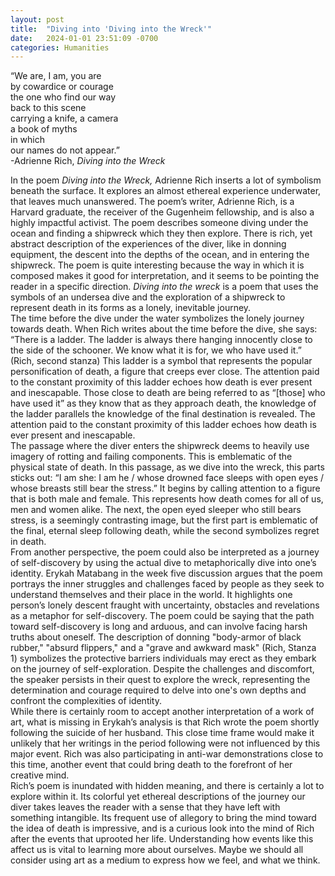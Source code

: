 ```yaml
---
layout: post
title:  "Diving into 'Diving into the Wreck'"
date:   2024-01-01 23:51:09 -0700
categories: Humanities
---
```

  
“We are, I am, you are  
by cowardice or courage  
the one who find our way  
back to this scene  
carrying a knife, a camera  
a book of myths  
in which  
our names do not appear.”  
\-Adrienne Rich, *Diving into the Wreck*

In the poem *Diving into the Wreck,* Adrienne Rich inserts a lot of symbolism beneath the surface. It explores an almost ethereal experience underwater, that leaves much unanswered. The poem’s writer, Adrienne Rich, is a Harvard graduate, the receiver of the Gugenheim fellowship, and is also a highly impactful activist. The poem describes someone diving under the ocean and finding a shipwreck which they then explore. There is rich, yet abstract description of the experiences of the diver, like in donning equipment, the descent into the depths of the ocean, and in entering the shipwreck. The poem is quite interesting because the way in which it is composed makes it good for interpretation, and it seems to be pointing the reader in a specific direction. *Diving into the wreck* is a poem that uses the symbols of an undersea dive and the exploration of a shipwreck to represent death in its forms as a lonely, inevitable journey.  
	The time before the dive under the water symbolizes the lonely journey towards death. When Rich writes about the time before the dive, she says: “There is a ladder. The ladder is always there hanging innocently close to the side of the schooner. We know what it is for, we who have used it.” (Rich, second stanza) This ladder is a symbol that represents the popular personification of death, a figure that creeps ever close. The attention paid to the constant proximity of this ladder echoes how death is ever present and inescapable. Those close to death are being referred to as “\[those\] who have used it” as they know that as they approach death, the knowledge of the ladder parallels the knowledge of the final destination is revealed. The attention paid to the constant proximity of this ladder echoes how death is ever present and inescapable.  
The passage where the diver enters the shipwreck deems to heavily use imagery of rotting and failing components. This is emblematic of the physical state of death. In this passage, as we dive into the wreck, this parts sticks out: “I am she: I am he / whose drowned face sleeps with open eyes / whose breasts still bear the stress.” It begins by calling attention to a figure that is both male and female. This represents how death comes for all of us, men and women alike. The next, the open eyed sleeper who still bears stress, is a seemingly contrasting image, but the first part is emblematic of the final, eternal sleep following death, while the second symbolizes regret in death.  
	From another perspective, the poem could also be interpreted as a journey of self-discovery by using the actual dive to metaphorically dive into one’s identity. Erykah Matabang in the week five discussion argues that the poem portrays the inner struggles and challenges faced by people as they seek to understand themselves and their place in the world. It highlights one person’s lonely descent fraught with uncertainty, obstacles and revelations as a metaphor for self-discovery. The poem could be saying that the path toward self-discovery is long and arduous, and can involve facing harsh truths about oneself. The description of donning "body-armor of black rubber," "absurd flippers," and a "grave and awkward mask" (Rich, Stanza 1\) symbolizes the protective barriers individuals may erect as they embark on the journey of self-exploration. Despite the challenges and discomfort, the speaker persists in their quest to explore the wreck, representing the determination and courage required to delve into one's own depths and confront the complexities of identity.  
	While there is certainly room to accept another interpretation of a work of art, what is missing in Erykah’s analysis is that Rich wrote the poem shortly following the suicide of her husband. This close time frame would make it unlikely that her writings in the period following were not influenced by this major event. Rich was also participating in anti-war demonstrations close to this time, another event that could bring death to the forefront of her creative mind.  
	Rich’s poem is inundated with hidden meaning, and there is certainly a lot to explore within it. Its colorful yet ethereal descriptions of the journey our diver takes leaves the reader with a sense that they have left with something intangible. Its frequent use of allegory to bring the mind toward the idea of death is impressive, and is a curious look into the mind of Rich after the events that uprooted her life. Understanding how events like this affect us is vital to learning more about ourselves. Maybe we should all consider using art as a medium to express how we feel, and what we think.
